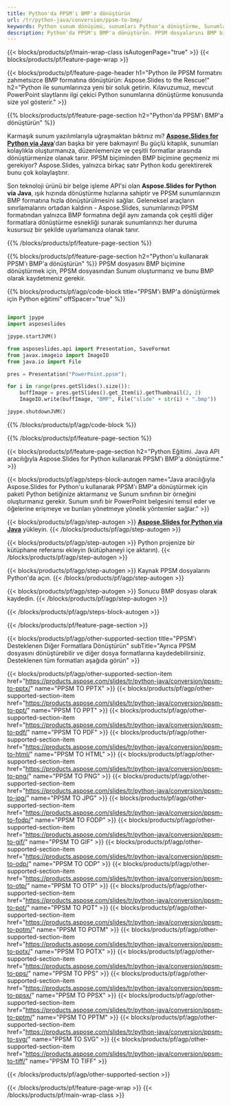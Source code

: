 ```yaml
---
title: Python'da PPSM'ı BMP'a dönüştürün
url: /tr/python-java/conversion/ppsm-to-bmp/
keywords: Python sunum dönüşümü, sunumları Python'a dönüştürme, Sunumlar için Python, Aspose.Slides Python, PPSM'tan BMP'a dönüştürme, Python sunum kitaplığı
description: Python'da PPSM'ı BMP'a dönüştürün. PPSM dosyalarını BMP biçimine dönüştürmek için Python kitaplığı API'sini kullanın
---
```


{{< blocks/products/pf/main-wrap-class isAutogenPage="true" >}}
{{< blocks/products/pf/feature-page-wrap >}}

{{< blocks/products/pf/feature-page-header h1="Python ile PPSM formatını zahmetsizce BMP formatına dönüştürün: Aspose.Slides to the Rescue!" h2="Python ile sunumlarınıza yeni bir soluk getirin. Kılavuzumuz, mevcut PowerPoint slaytlarını ilgi çekici Python sunumlarına dönüştürme konusunda size yol gösterir." >}}

{{% blocks/products/pf/feature-page-section h2="Python'da PPSM'ı BMP'a dönüştürün" %}}

Karmaşık sunum yazılımlarıyla uğraşmaktan bıktınız mı? [**Aspose.Slides for Python via Java**](https://products.aspose.com/slides/tr/python-java/)'dan başka bir yere bakmayın! Bu güçlü kitaplık, sunumları kolaylıkla oluşturmanıza, düzenlemenize ve çeşitli formatlar arasında dönüştürmenize olanak tanır. PPSM biçiminden BMP biçimine geçmeniz mi gerekiyor? Aspose.Slides, yalnızca birkaç satır Python kodu gerektirerek bunu çok kolaylaştırır.

Son teknoloji ürünü bir belge işleme API'si olan **Aspose.Slides for Python via Java**, ışık hızında dönüştürme hızlarına sahiptir ve PPSM sunumlarınızın BMP formatına hızla dönüştürülmesini sağlar. Geleneksel araçların sınırlamalarını ortadan kaldırın - Aspose.Slides, sunumlarınızı PPSM formatından yalnızca BMP formatına değil aynı zamanda çok çeşitli diğer formatlara dönüştürme esnekliği sunarak sunumlarınızı her duruma kusursuz bir şekilde uyarlamanıza olanak tanır.

{{% /blocks/products/pf/feature-page-section %}}

{{% blocks/products/pf/feature-page-section  h2="Python'u kullanarak PPSM'ı BMP'a dönüştürün" %}}
PPSM dosyasını BMP biçimine dönüştürmek için, PPSM dosyasından Sunum oluşturmanız ve bunu BMP olarak kaydetmeniz gerekir.

{{% blocks/products/pf/agp/code-block title="PPSM'ı BMP'a dönüştürmek için Python eğitimi" offSpacer="true" %}}

```python

import jpype
import asposeslides

jpype.startJVM()

from asposeslides.api import Presentation, SaveFormat
from javax.imageio import ImageIO
from java.io import File

pres = Presentation("PowerPoint.ppsm");

for i in range(pres.getSlides().size()):
    buffImage = pres.getSlides().get_Item(i).getThumbnail(2, 2)
    ImageIO.write(buffImage, "BMP", File("slide" + str(i) + ".bmp"))

jpype.shutdownJVM()
```


{{% /blocks/products/pf/agp/code-block %}}

{{% /blocks/products/pf/feature-page-section %}}

{{< blocks/products/pf/feature-page-section  h2="Python Eğitimi. Java API aracılığıyla Aspose.Slides for Python kullanarak PPSM'ı BMP'a dönüştürme." >}}

{{< blocks/products/pf/agp/steps-block-autogen name="Java aracılığıyla Aspose.Slides for Python'u kullanarak PPSM'ı BMP'a dönüştürmek için paketi Python betiğinize aktarmanız ve Sunum sınıfının bir örneğini oluşturmanız gerekir. Sunum sınıfı bir PowerPoint belgesini temsil eder ve öğelerine erişmeye ve bunları yönetmeye yönelik yöntemler sağlar." >}}

{{< blocks/products/pf/agp/step-autogen >}}
[**Aspose.Slides for Python via Java**](https://products.aspose.com/slides/tr/python-java/) yükleyin.
{{< /blocks/products/pf/agp/step-autogen >}}

{{< blocks/products/pf/agp/step-autogen >}}
Python projenize bir kütüphane referansı ekleyin (kütüphaneyi içe aktarın).
{{< /blocks/products/pf/agp/step-autogen >}}

{{< blocks/products/pf/agp/step-autogen >}}
Kaynak PPSM dosyalarını Python'da açın.
{{< /blocks/products/pf/agp/step-autogen >}}

{{< blocks/products/pf/agp/step-autogen >}}
Sonucu BMP dosyası olarak kaydedin.
{{< /blocks/products/pf/agp/step-autogen >}}

{{< /blocks/products/pf/agp/steps-block-autogen >}}

{{< /blocks/products/pf/feature-page-section >}}

{{< blocks/products/pf/agp/other-supported-section title="PPSM'ı Desteklenen Diğer Formatlara Dönüştürün" subTitle="Ayrıca PPSM dosyasını dönüştürebilir ve diğer dosya formatlarına kaydedebilirsiniz. Desteklenen tüm formatları aşağıda görün" >}}

{{< blocks/products/pf/agp/other-supported-section-item href="https://products.aspose.com/slides/tr/python-java/conversion/ppsm-to-pptx/" name="PPSM TO PPTX" >}}
{{< blocks/products/pf/agp/other-supported-section-item href="https://products.aspose.com/slides/tr/python-java/conversion/ppsm-to-ppt/" name="PPSM TO PPT" >}}
{{< blocks/products/pf/agp/other-supported-section-item href="https://products.aspose.com/slides/tr/python-java/conversion/ppsm-to-pdf/" name="PPSM TO PDF" >}}
{{< blocks/products/pf/agp/other-supported-section-item href="https://products.aspose.com/slides/tr/python-java/conversion/ppsm-to-html/" name="PPSM TO HTML" >}}
{{< blocks/products/pf/agp/other-supported-section-item href="https://products.aspose.com/slides/tr/python-java/conversion/ppsm-to-png/" name="PPSM TO PNG" >}}
{{< blocks/products/pf/agp/other-supported-section-item href="https://products.aspose.com/slides/tr/python-java/conversion/ppsm-to-jpg/" name="PPSM TO JPG" >}}
{{< blocks/products/pf/agp/other-supported-section-item href="https://products.aspose.com/slides/tr/python-java/conversion/ppsm-to-fodp/" name="PPSM TO FODP" >}}
{{< blocks/products/pf/agp/other-supported-section-item href="https://products.aspose.com/slides/tr/python-java/conversion/ppsm-to-gif/" name="PPSM TO GIF" >}}
{{< blocks/products/pf/agp/other-supported-section-item href="https://products.aspose.com/slides/tr/python-java/conversion/ppsm-to-odp/" name="PPSM TO ODP" >}}
{{< blocks/products/pf/agp/other-supported-section-item href="https://products.aspose.com/slides/tr/python-java/conversion/ppsm-to-otp/" name="PPSM TO OTP" >}}
{{< blocks/products/pf/agp/other-supported-section-item href="https://products.aspose.com/slides/tr/python-java/conversion/ppsm-to-pot/" name="PPSM TO POT" >}}
{{< blocks/products/pf/agp/other-supported-section-item href="https://products.aspose.com/slides/tr/python-java/conversion/ppsm-to-potm/" name="PPSM TO POTM" >}}
{{< blocks/products/pf/agp/other-supported-section-item href="https://products.aspose.com/slides/tr/python-java/conversion/ppsm-to-potx/" name="PPSM TO POTX" >}}
{{< blocks/products/pf/agp/other-supported-section-item href="https://products.aspose.com/slides/tr/python-java/conversion/ppsm-to-pps/" name="PPSM TO PPS" >}}
{{< blocks/products/pf/agp/other-supported-section-item href="https://products.aspose.com/slides/tr/python-java/conversion/ppsm-to-ppsx/" name="PPSM TO PPSX" >}}
{{< blocks/products/pf/agp/other-supported-section-item href="https://products.aspose.com/slides/tr/python-java/conversion/ppsm-to-pptm/" name="PPSM TO PPTM" >}}
{{< blocks/products/pf/agp/other-supported-section-item href="https://products.aspose.com/slides/tr/python-java/conversion/ppsm-to-svg/" name="PPSM TO SVG" >}}
{{< blocks/products/pf/agp/other-supported-section-item href="https://products.aspose.com/slides/tr/python-java/conversion/ppsm-to-tiff/" name="PPSM TO TIFF" >}}


{{< /blocks/products/pf/agp/other-supported-section >}}

{{< /blocks/products/pf/feature-page-wrap >}}
{{< /blocks/products/pf/main-wrap-class >}}